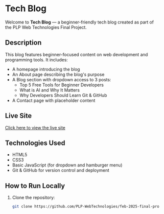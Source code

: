 # Tech Blog

Welcome to **Tech Blog** — a beginner-friendly tech blog created as part of the PLP Web Technologies Final Project.

## Description

This blog features beginner-focused content on web development and programming tools. It includes:
- A homepage introducing the blog
- An About page describing the blog's purpose
- A Blog section with dropdown access to 3 posts:
  - Top 5 Free Tools for Beginner Developers
  - What is AI and Why It Matters
  - Why Developers Should Learn Git & GitHub
- A Contact page with placeholder content

## Live Site

[Click here to view the live site](https://plp-webtechnologies.github.io/feb-2025-final-project-and-deployment-Luchiri/)


## Technologies Used

- HTML5
- CSS3
- Basic JavaScript (for dropdown and hamburger menu)
- Git & GitHub for version control and deployment

## How to Run Locally

1. Clone the repository:
   ```bash
   git clone https://github.com/PLP-WebTechnologies/feb-2025-final-project-and-deployment-Luchiri.git
